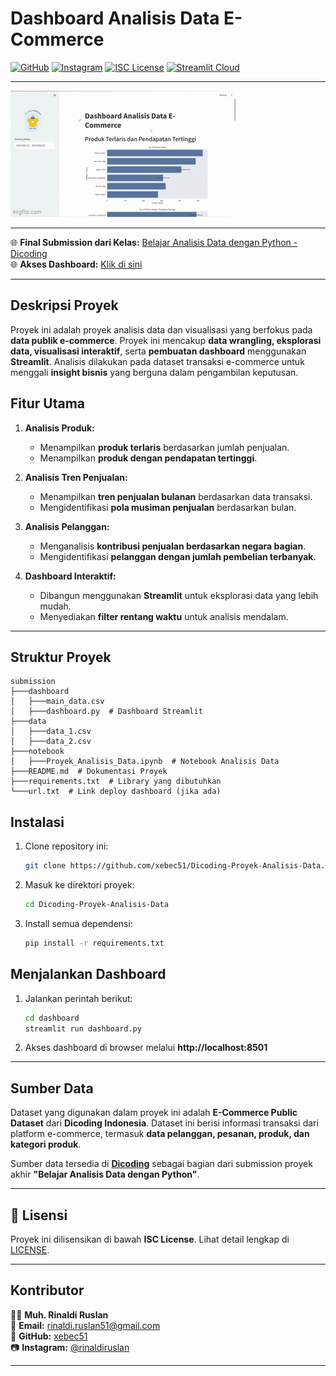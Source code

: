 # **Dashboard Analisis Data E-Commerce**
[![GitHub](https://img.shields.io/badge/GitHub-xebec51-blue?logo=github)](https://github.com/xebec51)
[![Instagram](https://img.shields.io/badge/Instagram-rinaldiruslan-E4405F?logo=instagram)](https://www.instagram.com/rinaldiruslan/)
[![ISC License](https://img.shields.io/badge/License-ISC-blue.svg)](LICENSE)
[![Streamlit Cloud](https://img.shields.io/badge/Streamlit-Deployed-red?logo=streamlit)](https://dicoding-data-analyst-ecommerce-naldi.streamlit.app/)

---

![Dashboard](dashboard.gif)

---

🌐 **Final Submission dari Kelas:** [Belajar Analisis Data dengan Python - Dicoding](https://www.dicoding.com/academies/555)  
🌐 **Akses Dashboard:** [Klik di sini](https://dicoding-data-analyst-ecommerce-naldi.streamlit.app/)  

---

## **Deskripsi Proyek**
Proyek ini adalah proyek analisis data dan visualisasi yang berfokus pada **data publik e-commerce**. Proyek ini mencakup **data wrangling, eksplorasi data, visualisasi interaktif**, serta **pembuatan dashboard** menggunakan **Streamlit**. Analisis dilakukan pada dataset transaksi e-commerce untuk menggali **insight bisnis** yang berguna dalam pengambilan keputusan.

## **Fitur Utama**
1. **Analisis Produk:**
   - Menampilkan **produk terlaris** berdasarkan jumlah penjualan.
   - Menampilkan **produk dengan pendapatan tertinggi**.
   
2. **Analisis Tren Penjualan:**
   - Menampilkan **tren penjualan bulanan** berdasarkan data transaksi.
   - Mengidentifikasi **pola musiman penjualan** berdasarkan bulan.
   
3. **Analisis Pelanggan:**
   - Menganalisis **kontribusi penjualan berdasarkan negara bagian**.
   - Mengidentifikasi **pelanggan dengan jumlah pembelian terbanyak**.
   
4. **Dashboard Interaktif:**
   - Dibangun menggunakan **Streamlit** untuk eksplorasi data yang lebih mudah.
   - Menyediakan **filter rentang waktu** untuk analisis mendalam.
   
---

## **Struktur Proyek**
```
submission
├───dashboard
│   ├───main_data.csv
│   ├───dashboard.py  # Dashboard Streamlit
├───data
│   ├───data_1.csv
│   ├───data_2.csv
├───notebook
│   ├───Proyek_Analisis_Data.ipynb  # Notebook Analisis Data
├───README.md  # Dokumentasi Proyek
├───requirements.txt  # Library yang dibutuhkan
└───url.txt  # Link deploy dashboard (jika ada)
```

## **Instalasi**
1. Clone repository ini:
   ```bash
   git clone https://github.com/xebec51/Dicoding-Proyek-Analisis-Data.git
   ```  
2. Masuk ke direktori proyek:
   ```bash
   cd Dicoding-Proyek-Analisis-Data
   ```  
3. Install semua dependensi:
   ```bash
   pip install -r requirements.txt
   ```  

## **Menjalankan Dashboard**
1. Jalankan perintah berikut:
   ```bash
   cd dashboard
   streamlit run dashboard.py
   ```  
2. Akses dashboard di browser melalui **http://localhost:8501**

---

## **Sumber Data**
Dataset yang digunakan dalam proyek ini adalah **E-Commerce Public Dataset** dari **Dicoding Indonesia**. Dataset ini berisi informasi transaksi dari platform e-commerce, termasuk **data pelanggan, pesanan, produk, dan kategori produk**.

Sumber data tersedia di **[Dicoding](https://www.dicoding.com/)** sebagai bagian dari submission proyek akhir **"Belajar Analisis Data dengan Python"**.

---

## **📜 Lisensi**
Proyek ini dilisensikan di bawah **ISC License**. Lihat detail lengkap di [LICENSE](https://raw.githubusercontent.com/xebec51/Dicoding-Proyek-Analisis-Data/refs/heads/main/LICENSE).

---

## **Kontributor**
👨‍💻 **Muh. Rinaldi Ruslan**  
📧 **Email:** [rinaldi.ruslan51@gmail.com](mailto:rinaldi.ruslan51@gmail.com)  
🐙 **GitHub:** [xebec51](https://github.com/xebec51)  
📷 **Instagram:** [@rinaldiruslan](https://www.instagram.com/rinaldiruslan/)  

---

